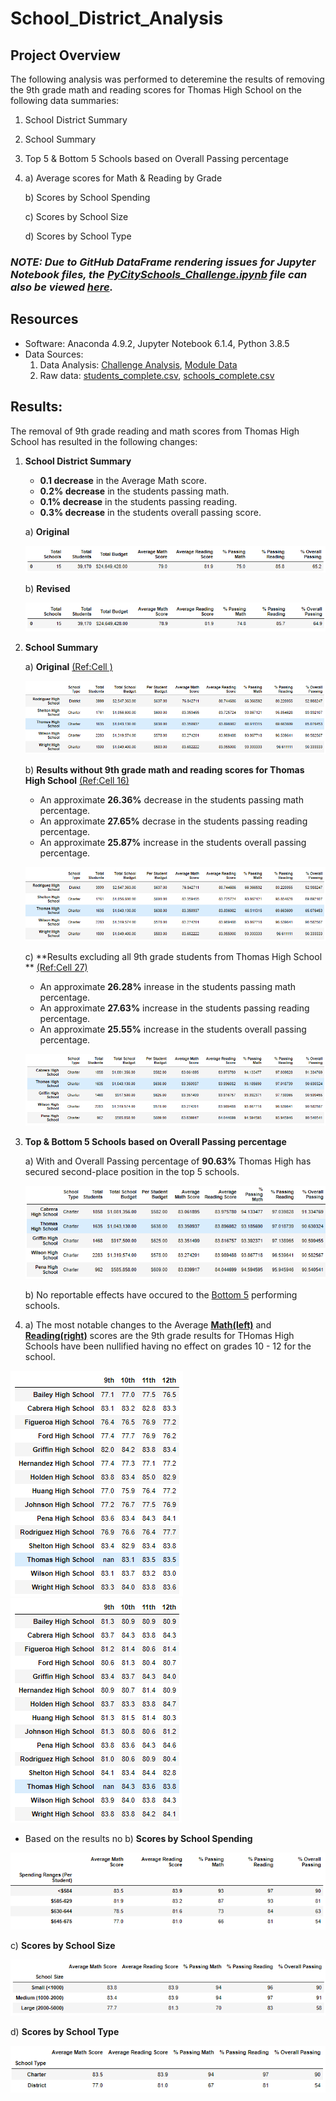 # School_District_Analysis

## Project Overview

The following analysis was performed to deteremine the results of removing the 9th grade math and reading scores for Thomas High School on the following data summaries:

1. School District Summary
2. School Summary
3. Top 5 & Bottom 5 Schools based on Overall Passing percentage
4. a) Average scores for Math & Reading by Grade
   
   b) Scores by School Spending
   
   c) Scores by School Size
   
   d) Scores by School Type

### ***NOTE: Due to GitHub DataFrame rendering issues for Jupyter Notebook files, the [PyCitySchools_Challenge.ipynb](PyCitySchools_Challenge.ipynb) file can also be viewed [here](https://nbviewer.jupyter.org/github/joshb738/School_District_Analysis/blob/main/PyCitySchools_Challenge.ipynb).***

## Resources 
- Software: Anaconda 4.9.2, Jupyter Notebook 6.1.4, Python 3.8.5
- Data Sources: 
   1. Data Analysis: [Challenge Analysis](PyCitySchools_Challenge.ipynb), [Module Data](PyCitySchools.ipynb)
   2. Raw data: [students_complete.csv](Resources/students_complete.csv), [schools_complete.csv](Resources/schools_complete.csv)

## Results: 

The removal of 9th grade reading and math scores from Thomas High School has resulted in the following changes:  

1. **School District Summary**
   - **0.1 decrease** in the Average Math score.
   - **0.2% decrease** in the students passing math.
   - **0.1% decrease** in the students passing reading.
   - **0.3% decrease** in the students overall passing score.
   
   a) **Original**
   <p align="left">
   <img src="Resources/district_summary_original.PNG">
   </p>
   
   b) **Revised**    
   <p align="left">
   <img src="Resources/district_summary_revised.PNG">
   </p>
   
2. **School Summary**
   
   a) **Original**   [(Ref:Cell )](https://nbviewer.jupyter.org/github/joshb738/School_District_Analysis/blob/main/PyCitySchools.ipynb)
   
   <p align="left">
   <img src="Resources/per_school_summary_original.PNG">
   </p>
   
   b) **Results without 9th grade math and reading scores for Thomas High School**   [(Ref:Cell 16)](https://nbviewer.jupyter.org/github/joshb738/School_District_Analysis/blob/main/PyCitySchools_Challenge.ipynb)
   
   - An approximate **26.36%** decrease in the students passing math percentage.
   - An approximate **27.65%** decrase in the students passing reading percentage.
   - An approximate **25.87%** increase in the students overall passing percentage. 
   
   <p align="left">
   <img src="Resources/per_school_summary_WOTHS9.PNG">
   </p>
   
   c) **Results excluding all 9th grade students from Thomas High School  **    [(Ref:Cell 27)](https://nbviewer.jupyter.org/github/joshb738/School_District_Analysis/blob/main/PyCitySchools_Challenge.ipynb)
   
   - An approximate **26.28%** inrease in the students passing math percentage.
   - An approximate **27.63%** increase in the students passing reading percentage.
   - An approximate **25.55%** increase in the students overall passing percentage. 
   
   <p align="left">
   <img src="Resources/per_school_summary_revised1.PNG">
   </p>

3. **Top & Bottom 5 Schools based on Overall Passing percentage**
   
   a) With and Overall Passing percentage of **90.63%** Thomas High has secured second-place position in the top 5 schools.
   
   <p align="left">
   <img src="Resources/top5_schools_revised.PNG">
   </p>
   
   b) No reportable effects have occured to the [Bottom 5](Resources/bottom5_schools_revised.PNG) performing schools.
   
4. a) The most notable changes to the Average [**Math(left)**](Resources/average_math_score_revised.PNG) and [**Reading(right)**](Resources/average_reading_score_revised.PNG) scores are the 9th grade results for THomas High Schools have been nullified having no effect on grades 10 - 12 for the school.
  
  <img src="Resources/average_math_score_revised.PNG"> <img src="Resources/average_reading_score_revised.PNG">
   
  - Based on the results no 
   b) **Scores by School Spending**
   <p align="left">
   <img src="Resources/scores_spending_summary.PNG">
   </p>
   
   c) **Scores by School Size**
   <p align="left">
   <img src="Resources/scores_size_summary.PNG">
   </p>
   
   d) **Scores by School Type**
   <p align="left">
   <img src="Resources/scores_type_summary.PNG">
   </p>

